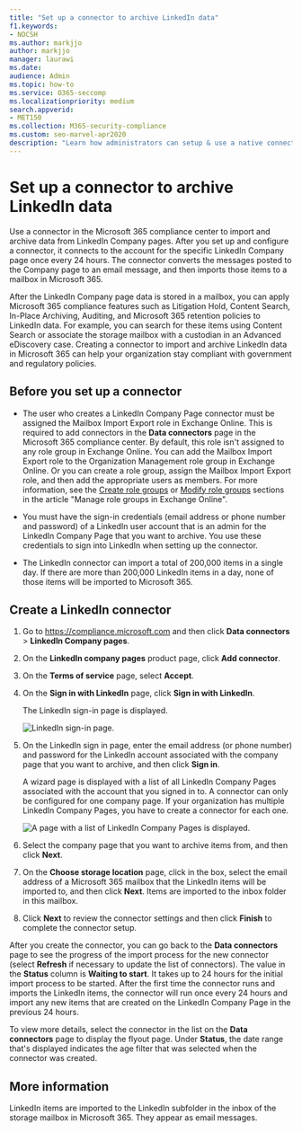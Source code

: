 ```yaml
---
title: "Set up a connector to archive LinkedIn data"
f1.keywords:
- NOCSH
ms.author: markjjo
author: markjjo
manager: laurawi
ms.date: 
audience: Admin
ms.topic: how-to
ms.service: O365-seccomp
ms.localizationpriority: medium
search.appverid: 
- MET150
ms.collection: M365-security-compliance
ms.custom: seo-marvel-apr2020
description: "Learn how administrators can setup & use a native connector to import data from a LinkedIn Company Page to Microsoft 365."
---
```


# Set up a connector to archive LinkedIn data

Use a connector in the Microsoft 365 compliance center to import and archive data from LinkedIn Company pages. After you set up and configure a connector, it connects to the account for the specific LinkedIn Company page once every 24 hours. The connector converts the messages posted to the Company page to an email message, and then imports those items to a mailbox in Microsoft 365.

After the LinkedIn Company page data is stored in a mailbox, you can apply Microsoft 365 compliance features such as Litigation Hold, Content Search, In-Place Archiving, Auditing, and Microsoft 365 retention policies to LinkedIn data. For example, you can search for these items using Content Search or associate the storage mailbox with a custodian in an Advanced eDiscovery case. Creating a connector to import and archive LinkedIn data in Microsoft 365 can help your organization stay compliant with government and regulatory policies.

## Before you set up a connector

- The user who creates a LinkedIn Company Page connector must be assigned the Mailbox Import Export role in Exchange Online. This is required to add connectors in the **Data connectors** page in the Microsoft 365 compliance center. By default, this role isn't assigned to any role group in Exchange Online. You can add the Mailbox Import Export role to the Organization Management role group in Exchange Online. Or you can create a role group, assign the Mailbox Import Export role, and then add the appropriate users as members. For more information, see the [Create role groups](/Exchange/permissions-exo/role-groups#create-role-groups) or [Modify role groups](/Exchange/permissions-exo/role-groups#modify-role-groups) sections in the article "Manage role groups in Exchange Online".

- You must have the sign-in credentials (email address or phone number and password) of a LinkedIn user account that is an admin for the LinkedIn Company Page that you want to archive. You use these credentials to sign into LinkedIn when setting up the connector.

- The LinkedIn connector can import a total of 200,000 items in a single day. If there are more than 200,000 LinkedIn items in a day, none of those items will be imported to Microsoft 365.

## Create a LinkedIn connector

1. Go to <https://compliance.microsoft.com> and then click **Data connectors** > **LinkedIn Company pages**.

2. On the **LinkedIn company pages** product page, click **Add connector**.

3. On the **Terms of service** page, select **Accept**.

4. On the **Sign in with LinkedIn** page, click **Sign in with LinkedIn**.

   The LinkedIn sign-in page is displayed.

   ![LinkedIn sign-in page.](../media/LinkedInSigninPage.png)

5. On the LinkedIn sign in page, enter the email address (or phone number) and password for the LinkedIn account associated with the company page that you want to archive, and then click **Sign in**.

   A wizard page is displayed with a list of all LinkedIn Company Pages associated with the account that you signed in to. A connector can only be configured for one company page. If your organization has multiple LinkedIn Company Pages, you have to create a connector for each one.

   ![A page with a list of LinkedIn Company Pages is displayed.](../media/LinkedInSelectCompanyPage.png)

6. Select the company page that you want to archive items from, and then click **Next**.

7. On the **Choose storage location** page, click in the box, select the email address of a Microsoft 365 mailbox that the LinkedIn items will be imported to, and then click **Next**. Items are imported to the inbox folder in this mailbox.

8. Click **Next** to review the connector settings and then click **Finish** to complete the connector setup.

After you create the connector, you can go back to the **Data connectors** page to see the progress of the import process for the new connector (select **Refresh** if necessary to update the list of connectors). The value in the **Status** column is **Waiting to start**. It takes up to 24 hours for the initial import process to be started. After the first time the connector runs and imports the LinkedIn items, the connector will run once every 24 hours and import any new items that are created on the LinkedIn Company Page in the previous 24 hours.

To view more details, select the connector in the list on the **Data connectors** page to display the flyout page. Under **Status**, the date range that's displayed indicates the age filter that was selected when the connector was created.

## More information

LinkedIn items are imported to the LinkedIn subfolder in the inbox of the storage mailbox in Microsoft 365. They appear as email messages.